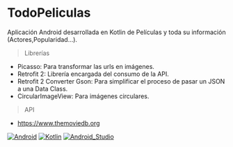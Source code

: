 # TodoPeliculas

Aplicación Android desarrollada en Kotlin de Películas y toda su información (Actores,Popularidad...).

>Librerías
  
  - Picasso: Para transformar las urls en imágenes.
  - Retrofit 2: Librería encargada del consumo de la API.
  - Retrofit 2 Converter Gson: Para simplificar el proceso de pasar un JSON a una Data Class.
  - CircularImageView: Para imágenes circulares.
  
>API

- https://www.themoviedb.org



[![Android](https://img.shields.io/badge/Android-3DDC84?style=for-the-badge&logo=android&logoColor=white&labelColor=101010)]()
[![Kotlin](https://img.shields.io/badge/Kotlin-0095D5?style=for-the-badge&logo=kotlin&logoColor=white&labelColor=101010)]()
[![Android_Studio](https://img.shields.io/badge/Android_Studio-3DDC84?style=for-the-badge&logo=android_studio&logoColor=white&labelColor=101010)]()

